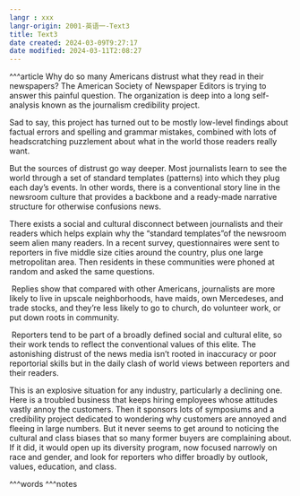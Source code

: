 ```yaml
---
langr : xxx
langr-origin: 2001-英语一-Text3
title: Text3
date created: 2024-03-09T9:27:17
date modified: 2024-03-11T2:08:27
---
```


^^^article
Why do so many Americans distrust what they read in their newspapers? The American Society of Newspaper Editors is trying to answer this painful question. The organization is deep into a long self-analysis known as the journalism credibility project.

Sad to say, this project has turned out to be mostly low-level findings about factual errors and spelling and grammar mistakes, combined with lots of headscratching puzzlement about what in the world those readers really want.

But the sources of distrust go way deeper. Most journalists learn to see the world through a set of standard templates (patterns) into which they plug each day’s events. In other words, there is a conventional story line in the newsroom culture that provides a backbone and a ready-made narrative structure for otherwise confusions news.

There exists a social and cultural disconnect between journalists and their readers which helps explain why the “standard templates”of the newsroom seem alien many readers. In a recent survey, questionnaires were sent to reporters in five middle size cities around the country, plus one large metropolitan area. Then residents in these communities were phoned at random and asked the same questions.

 Replies show that compared with other Americans, journalists are more likely to live in upscale neighborhoods, have maids, own Mercedeses, and trade stocks, and they’re less likely to go to church, do volunteer work, or put down roots in community.

 Reporters tend to be part of a broadly defined social and cultural elite, so their work tends to reflect the conventional values of this elite. The astonishing distrust of the news media isn’t rooted in inaccuracy or poor reportorial skills but in the daily clash of world views between reporters and their readers.

 This is an explosive situation for any industry, particularly a declining one. Here is a troubled business that keeps hiring employees whose attitudes vastly annoy the customers. Then it sponsors lots of symposiums and a credibility project dedicated to wondering why customers are annoyed and fleeing in large numbers. But it never seems to get around to noticing the cultural and class biases that so many former buyers are complaining about. If it did, it would open up its diversity program, now focused narrowly on race and gender, and look for reporters who differ broadly by outlook, values, education, and class.





^^^words
^^^notes
